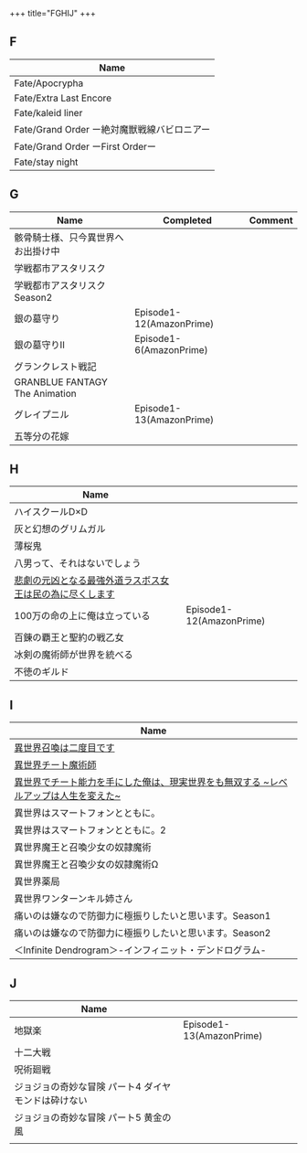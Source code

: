 +++
title="FGHIJ"
+++


## F
| Name                           |
| ------------------------------ |
| Fate/Apocrypha                 |
| Fate/Extra Last Encore         |
| Fate/kaleid liner              |
| Fate/Grand Order ー絶対魔獣戦線バビロニアー |
| Fate/Grand Order ーFirst Orderー |
| Fate/stay night                |

## G

| Name                           | Completed                | Comment |
| ------------------------------ | ------------------------ | ------- |
| 骸骨騎士様、只今異世界へお出掛け中              |                          |         |
| 学戦都市アスタリスク                     |                          |         |
| 学戦都市アスタリスク Season2             |                          |         |
| 銀の墓守り                          | Episode1-12(AmazonPrime) |         |
| 銀の墓守りⅡ                         | Episode1-6(AmazonPrime)  |         |
| グランクレスト戦記                      |                          |         |
| GRANBLUE FANTAGY The Animation |                          |         |
| グレイプニル                         | Episode1-13(AmazonPrime) |         |
| 五等分の花嫁                         |                          |         |

## H
| Name                                                                     |                          |
| ------------------------------------------------------------------------ | ------------------------ |
| ハイスクールD×D                                                                |                          |
| 灰と幻想のグリムガル                                                               |                          |
| 薄桜鬼                                                                      |                          |
| 八男って、それはないでしょう                                                           |                          |
| [悲劇の元凶となる最強外道ラスボス女王は民の為に尽くします](H/悲劇の元凶/悲劇の元凶となる最強外道ラスボス女王は民の為に尽くします。.md) |                          |
| 100万の命の上に俺は立っている                                                         | Episode1-12(AmazonPrime) |
| 百錬の覇王と聖約の戦乙女                                                             |                          |
| 冰剣の魔術師が世界を統べる                                                            |                          |
| 不徳のギルド                                                                   |                          |

## I
| Name                                                                                                          |
| ------------------------------------------------------------------------------------------------------------- |
| [異世界召喚は二度目です](I/異世界召喚は2度目/異世界召喚は二度目です.md)                                                                     |
| [異世界チート魔術師](I/異世界チート魔術師/異世界チート魔術師.md)                                                                         |
| [異世界でチート能力を手にした俺は、現実世界をも無双する ~レベルアップは人生を変えた~](I/異世界でチート能力を手にした/異世界でチート能力を手にした俺は、現実世界をも無双する～レベルアップは人生を変えた～.md) |
| 異世界はスマートフォンとともに。                                                                                              |
| 異世界はスマートフォンとともに。2                                                                                             |
| 異世界魔王と召喚少女の奴隷魔術                                                                                               |
| 異世界魔王と召喚少女の奴隷魔術Ω                                                                                              |
| 異世界薬局                                                                                                         |
| 異世界ワンターンキル姉さん                                                                                                 |
| 痛いのは嫌なので防御力に極振りしたいと思います。Season1                                                                               |
| 痛いのは嫌なので防御力に極振りしたいと思います。Season2                                                                               |
| ＜Infinite Dendrogram＞-インフィニット・デンドログラム-                                                                        |


## J
| Name                        |                          |
| --------------------------- | ------------------------ |
| 地獄楽                         | Episode1-13(AmazonPrime) |
| 十二大戦                        |                          |
| 呪術廻戦                        |                          |
| ジョジョの奇妙な冒険 パート4 ダイヤモンドは砕けない |                          |
| ジョジョの奇妙な冒険 パート5 黄金の風        |                          |
|                             |                          |